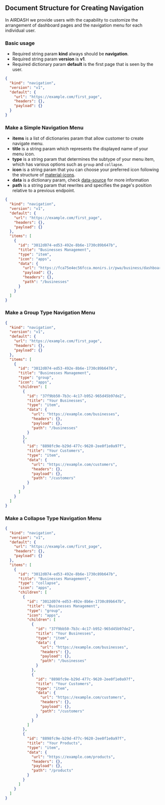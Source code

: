 ## Document Structure for Creating Navigation

In AIRDASH we provide users with the capability to customize the arrangement of dashboard pages and the navigation menu
for each individual user.

### Basic usage
- Required string param **kind** always should be **navigation**.
- Required string param **version** is **v1**.
- Required dictionary param **default** is the first page that is seen by the user. 

```json
{
  "kind": "navigation",
  "version": "v1",
  "default": {
    "url": "https://example.com/first_page",
    "headers": {},
    "payload": {}
  }
}
```

### Make a Simple Navigation Menu
  - **items** is a list of dictionaries param that allow customer to create navigate menu.
  - **title** is a string param which represents the displayed name of your menu icon.
  - **type** is a string param that determines the subtype of your menu item, which has various options such as `group` and `collapse`.
  - **icon** is a string param that you can choose your preferred icon following the structure of [material-icons](https://mui.com/material-ui/material-icons/).
  - **data** is a dictionary param, check [data-source](https://github.com/airdashio/documentation/blob/main/docs/_posts/data-source.md) for more information
  - **path** is a string param that rewrites and specifies the page's position relative to a previous endpoint.

```json
{
  "kind": "navigation",
  "version": "v1",
  "default": {
    "url": "https://example.com/first_page",
    "headers": {},
    "payload": {}
  },
  "items": [
    {
      "id": "3012d074-ed53-492e-8b6e-1730c89b647b",
      "title": "Businesses Management",
      "type": "item",
      "icon": "apps",
      "data": {
        "url": "https://fca75e4ec56fcca.monirs.ir/pwa/business/dashboard_businesses",
        "payload": {},
        "headers": {},
        "path": "/businesses"
      }
    }
  ]
}

```

### Make a Group Type Navigation Menu

```json
{
  "kind": "navigation",
  "version": "v1",
  "default": {
    "url": "https://example.com/first_page",
    "headers": {},
    "payload": {}
  },
  "items": [
    {
      "id": "3012d074-ed53-492e-8b6e-1730c89b647b",
      "title": "Businesses Management",
      "type": "group",
      "icon": "apps",
      "children": [
        {
          "id": "37f9bb50-7b3c-4c17-b952-965d45b97de2",
          "title": "Your Businesses",
          "type": "item",
          "data": {
            "url": "https://example.com/businesses",
            "headers": {},
            "payload": {},
            "path": "/businesses"
          }
        },
        {
          "id": "8898fc9e-b29d-477c-9620-2ee0f1e0a97f",
          "title": "Your Customers",
          "type": "item",
          "data": {
            "url": "https://example.com/customers",
            "headers": {},
            "payload": {},
            "path": "/customers"
          }
        }
      ]
    }
  ]
}
```

### Make a Collapse Type Navigation Menu

```json
{
  "kind": "navigation",
  "version": "v1",
  "default": {
    "url": "https://example.com/first_page",
    "headers": {},
    "payload": {}
  },
  "items": [
    {
      "id": "3012d074-ed53-492e-8b6e-1730c89b647b",
      "title": "Businesses Management",
      "type": "collapse",
      "icon": "apps",
      "children": [
        {
          "id": "3012d074-ed53-492e-8b6e-1730c89b647b",
          "title": "Businesses Management",
          "type": "group",
          "icon": "apps",
          "children": [
            {
              "id": "37f9bb50-7b3c-4c17-b952-965d45b97de2",
              "title": "Your Businesses",
              "type": "item",
              "data": {
                "url": "https://example.com/businesses",
                "headers": {},
                "payload": {},
                "path": "/businesses"
              }
            },
            {
              "id": "8898fc9e-b29d-477c-9620-2ee0f1e0a97f",
              "title": "Your Customers",
              "type": "item",
              "data": {
                "url": "https://example.com/customers",
                "headers": {},
                "payload": {},
                "path": "/customers"
              }
            }
          ]
        },
        {
          "id": "8898fc9e-b29d-477c-9620-2ee0f1e0a97f",
          "title": "Your Products",
          "type": "item",
          "data": {
            "url": "https://example.com/products",
            "headers": {},
            "payload": {},
            "path": "/products"
          }
        }
      ]
    }
  ]
}
```


